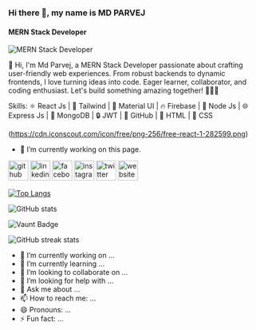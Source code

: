 ### Hi there 👋, my name is MD PARVEJ
#### MERN Stack Developer
![MERN Stack Developer](https://media.licdn.com/dms/image/D5616AQH7_W7T-fU6gg/profile-displaybackgroundimage-shrink_350_1400/0/1694190210930?e=1707350400&v=beta&t=oLUJz2jp0rEoEJBK8X1Sezorwj8J2etvGnaIaqgVEBY)

👋 Hi, I'm Md Parvej, a MERN Stack Developer passionate about crafting user-friendly web experiences. From robust backends to dynamic frontends, I love turning ideas into code. Eager learner, collaborator, and coding enthusiast. Let's build something amazing together! 🚀👨‍💻

Skills:  ⚛️ React Js | 🎨 Tailwind | 📘 Material UI | 🔥 Firebase | 🚀 Node Js | 🌐 Express Js | 🍃 MongoDB | 🔒 JWT | 🐙 GitHub | 📝 HTML | 🎨 CSS


(https://cdn.iconscout.com/icon/free/png-256/free-react-1-282599.png)


- 🔭 I’m currently working on this page. 


[<img src='https://cdn.jsdelivr.net/npm/simple-icons@3.0.1/icons/github.svg' alt='github' height='40'>](https://github.com/parvejme24)  [<img src='https://cdn.jsdelivr.net/npm/simple-icons@3.0.1/icons/linkedin.svg' alt='linkedin' height='40'>](https://www.linkedin.com/in/parvejme/)  [<img src='https://cdn.jsdelivr.net/npm/simple-icons@3.0.1/icons/facebook.svg' alt='facebook' height='40'>](https://www.facebook.com/parvejme)  [<img src='https://cdn.jsdelivr.net/npm/simple-icons@3.0.1/icons/instagram.svg' alt='instagram' height='40'>](https://www.instagram.com/parvejmep/)  [<img src='https://cdn.jsdelivr.net/npm/simple-icons@3.0.1/icons/twitter.svg' alt='twitter' height='40'>](https://twitter.com/parvejmep)  [<img src='https://cdn.jsdelivr.net/npm/simple-icons@3.0.1/icons/icloud.svg' alt='website' height='40'>](parvejbd.com)  

[![Top Langs](https://github-readme-stats.vercel.app/api/top-langs/?username=parvejme24)](https://github.com/anuraghazra/github-readme-stats)

![GitHub stats](https://github-readme-stats.vercel.app/api?username=parvejme24&show_icons=true&count_private=true)  

![Vaunt Badge](https://api.vaunt.dev/v1/github/entities/parvejme24/contributions?format=svg&private=true)  

![GitHub streak stats](https://streak-stats.demolab.com/?user=parvejme24)  







- 🔭 I’m currently working on ...
- 🌱 I’m currently learning ...
- 👯 I’m looking to collaborate on ...
- 🤔 I’m looking for help with ...
- 💬 Ask me about ...
- 📫 How to reach me: ...
- 😄 Pronouns: ...
- ⚡ Fun fact: ...
